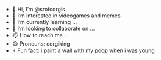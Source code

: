 - 👋 Hi, I’m @srofcorgis
- 👀 I’m interested in videogames and memes
- 🌱 I’m currently learning ...
- 💞️ I’m looking to collaborate on ...
- 📫 How to reach me ...
- 😄 Pronouns: corgiking
- ⚡ Fun fact: i paint a wall with my poop when i was young

<!---
srofcorgis/srofcorgis is a ✨ special ✨ repository because its `README.md` (this file) appears on your GitHub profile.
You can click the Preview link to take a look at your changes.
--->
